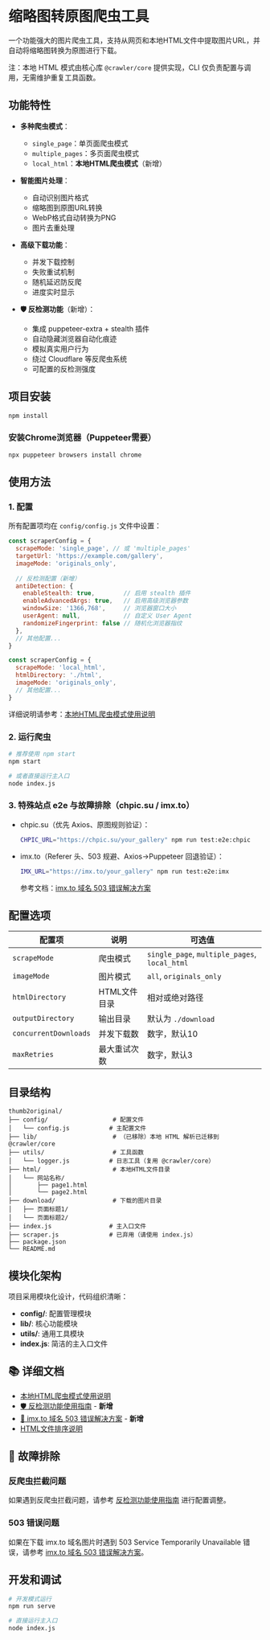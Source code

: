 # 缩略图转原图爬虫工具

一个功能强大的图片爬虫工具，支持从网页和本地HTML文件中提取图片URL，并自动将缩略图转换为原图进行下载。

注：本地 HTML 模式由核心库 `@crawler/core` 提供实现，CLI 仅负责配置与调用，无需维护重复工具函数。

## 功能特性

- **多种爬虫模式**：
  - `single_page`：单页面爬虫模式
  - `multiple_pages`：多页面爬虫模式
  - `local_html`：**本地HTML爬虫模式**（新增）

- **智能图片处理**：
  - 自动识别图片格式
  - 缩略图到原图URL转换
  - WebP格式自动转换为PNG
  - 图片去重处理

- **高级下载功能**：
  - 并发下载控制
  - 失败重试机制
  - 随机延迟防反爬
  - 进度实时显示

- **🛡️ 反检测功能**（新增）：
  - 集成 puppeteer-extra + stealth 插件
  - 自动隐藏浏览器自动化痕迹
  - 模拟真实用户行为
  - 绕过 Cloudflare 等反爬虫系统
  - 可配置的反检测强度

## 项目安装

```bash
npm install
```

### 安装Chrome浏览器（Puppeteer需要）

```bash
npx puppeteer browsers install chrome
```

## 使用方法

### 1. 配置

所有配置项均在 `config/config.js` 文件中设置：

```javascript
const scraperConfig = {
  scrapeMode: 'single_page', // 或 'multiple_pages'
  targetUrl: 'https://example.com/gallery',
  imageMode: 'originals_only',
  
  // 反检测配置（新增）
  antiDetection: {
    enableStealth: true,        // 启用 stealth 插件
    enableAdvancedArgs: true,   // 启用高级浏览器参数
    windowSize: '1366,768',     // 浏览器窗口大小
    userAgent: null,            // 自定义 User Agent
    randomizeFingerprint: false // 随机化浏览器指纹
  },
  // 其他配置...
}
```



```javascript
const scraperConfig = {
  scrapeMode: 'local_html',
  htmlDirectory: './html',
  imageMode: 'originals_only',
  // 其他配置...
}
```

详细说明请参考：[本地HTML爬虫模式使用说明](./LOCAL_HTML_MODE.md)

### 2. 运行爬虫

```bash
# 推荐使用 npm start
npm start

# 或者直接运行主入口
node index.js
```

### 3. 特殊站点 e2e 与故障排除（chpic.su / imx.to）

- chpic.su（优先 Axios、原图规则验证）：
  ```bash
  CHPIC_URL="https://chpic.su/your_gallery" npm run test:e2e:chpic
  ```
- imx.to（Referer 头、503 规避、Axios→Puppeteer 回退验证）：
  ```bash
  IMX_URL="https://imx.to/your_gallery" npm run test:e2e:imx
  ```
  参考文档：[imx.to 域名 503 错误解决方案](./IMX_TO_503_FIX.md)

## 配置选项

| 配置项 | 说明 | 可选值 |
|--------|------|--------|
| `scrapeMode` | 爬虫模式 | `single_page`, `multiple_pages`, `local_html` |
| `imageMode` | 图片模式 | `all`, `originals_only` |
| `htmlDirectory` | HTML文件目录 | 相对或绝对路径 |
| `outputDirectory` | 输出目录 | 默认为 `./download` |
| `concurrentDownloads` | 并发下载数 | 数字，默认10 |
| `maxRetries` | 最大重试次数 | 数字，默认3 |

## 目录结构

```
thumb2original/
├── config/                  # 配置文件
│   └── config.js           # 主配置文件
├── lib/                     # （已移除）本地 HTML 解析已迁移到 @crawler/core
├── utils/                   # 工具函数
│   └── logger.js           # 日志工具（复用 @crawler/core）
├── html/                    # 本地HTML文件目录
│   └── 网站名称/
│       ├── page1.html
│       └── page2.html
├── download/                # 下载的图片目录
│   ├── 页面标题1/
│   └── 页面标题2/
├── index.js                # 主入口文件
├── scraper.js              # 已弃用（请使用 index.js）
├── package.json
└── README.md
```

## 模块化架构

项目采用模块化设计，代码组织清晰：

- **config/**: 配置管理模块
- **lib/**: 核心功能模块
- **utils/**: 通用工具模块
- **index.js**: 简洁的主入口文件

## 📚 详细文档

- [本地HTML爬虫模式使用说明](./LOCAL_HTML_MODE.md)
- [🛡️ 反检测功能使用指南](./ANTI_DETECTION.md) - **新增**
- [🔧 imx.to 域名 503 错误解决方案](../docs/troubleshooting-imx-to.md) - **新增**
- [HTML文件排序说明](./HTML_SORT_ORDER.md)

## 🔧 故障排除

### 反爬虫拦截问题
如果遇到反爬虫拦截问题，请参考 [反检测功能使用指南](./ANTI_DETECTION.md) 进行配置调整。

### 503 错误问题
如果在下载 imx.to 域名图片时遇到 503 Service Temporarily Unavailable 错误，请参考 [imx.to 域名 503 错误解决方案](./IMX_TO_503_FIX.md)。

## 开发和调试

```bash
# 开发模式运行
npm run serve

# 直接运行主入口
node index.js
```

